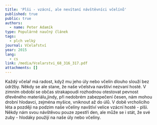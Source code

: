 ```yaml
---
title: 'Plši - vzácní, ale nevítaní návštěvníci včelínů'
published: true
public: true
authors:
  - name: Peter Adamík
type: Populárně naučný článek
tags:
  - plch velký
journal: Včelařství
year: 2015
lang:
  - cs
link: /media/Vcelarstvi_68_316_317.pdf
attachments: []
---
```

Každý včelař má radost, když mu jeho úly nebo včelín dlouho slouží bez údržby. Někdy se ale stane, že naše včelstva navštíví nezvaní hosté. V zimním období se občas strakapoudi rozhodnou otestovat pevnost dřevěného materiálu,jindy, při nedobrém zabezpečení česen, nám mohou drobní hlodavci, zejména myšice, vniknout až do úlů. V době vrcholícího léta a později na podzim naše včelíny navštíví velice vzácní hosté - plši. Někdy nám svou návštěvou pouze zpestří den, ale může se i stát, že své zuby - hlodáky použijí na naše úly nebo včelíny.
